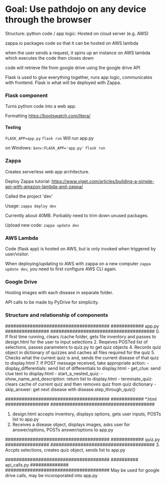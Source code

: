 # Goal: Use pathdojo on any device through the browser

Structure:
python code / app logic: Hosted on cloud server (e.g. AWS)

zappa.io packages code so that it can be hosted on AWS lambda

when the user sends a request, it spins up an instance on AWS lambda which executes the code then closes down

code will retrieve file from google drive using the google drive API

Flask is used to glue everything together, runs app logic, communicates with frontend. Flask is what will be deployed with Zappa.


### Flask component

Turns python code into a web app.

Formatting https://bootswatch.com/litera/

#### Testing

`FLASK_APP=app.py` `flask run` Will run app.py 

on Windows: `$env:FLASK_APP='app.py'` `flask run`


### Zappa

Creates serverless web app architecture.

Deploy Zappa tutorial: https://www.viget.com/articles/building-a-simple-api-with-amazon-lambda-and-zappa/

Called the project 'dev'

Usage: `zappa deploy dev` 

Currently about 40MB. Porbably need to trim down unused packages.

Upload new code: `zappa update dev`


### AWS Lambda

Code (flask app) is hosted on AWS, but is only invoked when triggered by user/visitor.

When deploying/updating to AWS with zappa on a new computer `zappa update dev`, you need to first configure AWS CLI again.

### Google Drive

Hosting images with each disease in separate folder.

API calls to be made by PyDrive for simplicity.

### Structure and relationship of components

######################################
############  app.py  ################
######################################
0. If first time running, clears /cache folder, gets file inventory and passes to design.html for the user to input selections
2. Reqeives POSTed list of selections, passes parameters to quiz.py to get quiz objects
4. Records quiz object in dictionary of quizzes and caches all files required for the quiz
5. Checks what the current quiz is and, sends the current disease of that quiz to display.html
7. If POST message received, take appropriate action:
    - display_differentials: send list of differentials to display.html
    - get_clue: send clue text to display.html
    - start_a_nested_quiz: 
    - show_name_and_description: return list to display.html
    - terminate_quiz: clears cache of current quiz and then removes quiz from quiz dictionary
    - skip_answer: get next disease with disease.step_through_quiz()


######################################
############  *.html  ################
######################################
1. design.html accepts inventory, displays options, gets user inputs, POSTs list to app.py 
6. Receives a disease object, displays images, asks user for answer/options, POSTs answer/options to app.py

######################################
############ quiz.py  ################
######################################
3. Accpts selections, creates quiz object, sends list to app.py

######################################
########## api_calls.py ##############
######################################
May be used for google drive calls, may be incoroporated into app.py




